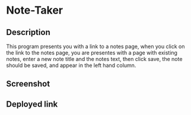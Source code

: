 # Note-Taker

## Description

This program presents you with a link to a notes page, when you click on the link to the notes page, you are presentes with a page with existing notes, enter a new note title and the notes text, then click save, the note should be saved, and appear in the left hand column.

## Screenshot

## Deployed link 
